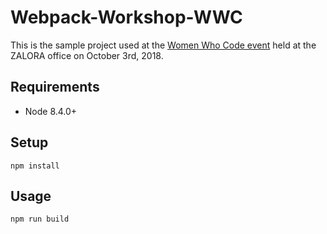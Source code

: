 # Webpack-Workshop-WWC

This is the sample project used at the [Women Who Code
event](https://www.meetup.com/Women-Who-Code-Singapore/events/254396630)
held at the ZALORA office on October 3rd, 2018.

## Requirements

- Node 8.4.0+

## Setup

    npm install

## Usage

    npm run build
